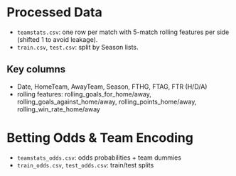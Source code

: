 # Processed Data

- `teamstats.csv`: one row per match with 5-match rolling features per side (shifted 1 to avoid leakage).
- `train.csv`, `test.csv`: split by Season lists.

## Key columns
- Date, HomeTeam, AwayTeam, Season, FTHG, FTAG, FTR (H/D/A)
- rolling features: rolling_goals_for_home/away, rolling_goals_against_home/away, rolling_points_home/away, rolling_win_rate_home/away


# Betting Odds & Team Encoding
- `teamstats_odds.csv`: odds probabilities + team dummies
- `train_odds.csv`, `test_odds.csv`: train/test splits

